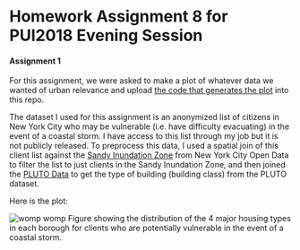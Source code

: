 # Homework Assignment 8 for PUI2018 Evening Session

#### Assignment 1
For this assignment, we were asked to make a plot of whatever data we wanted of urban relevance and upload [the code that generates the plot](https://github.com/tharma3/PUI2018_mrn291/blob/master/HW8_mrn291/Assignment_1.ipynb) into this repo.

The dataset I used for this assignment is an anonymized list of citizens in New York City who may be vulnerable (i.e. have difficulty evacuating) in the event of a coastal storm. I have access to this list through my job but it is not publicly released. To preprocess this data, I used a spatial join of this client list against the [Sandy Inundation Zone](https://data.cityofnewyork.us/Environment/Sandy-Inundation-Zone/uyj8-7rv5) from New York City Open Data to filter the list to just clients in the Sandy Inundation Zone, and then joined the [PLUTO Data](https://www1.nyc.gov/site/planning/data-maps/open-data/dwn-pluto-mappluto.page) to get the type of building (building class) from the PLUTO dataset.

Here is the plot:

![womp womp](https://github.com/tharma3/PUI2018_mrn291/blob/master/HW8_mrn291/distribution_by_borough.png)
Figure showing the distribution of the 4 major housing types in each borough for clients who are potentially vulnerable in the event of a coastal storm.